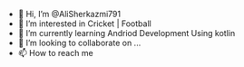 - 👋 Hi, I’m @AliSherkazmi791
- 👀 I’m interested in Cricket | Football 
- 🌱 I’m currently learning Andriod Development Using kotlin
- 💞️ I’m looking to collaborate on ...
- 📫 How to reach me
<!---
AliSherkazmi791/AliSherkazmi791 is a ✨ special ✨ repository because its `README.md` (this file) appears on your GitHub profile.
You can click the Preview link to take a look at your changes.
--->
